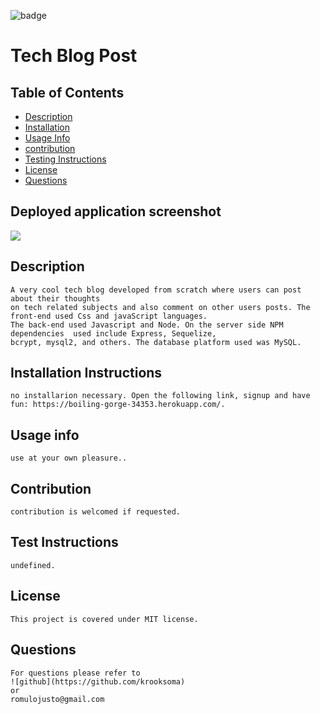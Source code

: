 ![badge](https://img.shields.io/static/v1?label=license&message=MIT&color=<green>)

# Tech Blog Post


    
    

## Table of Contents
    
* [Description](#description)
* [Installation](#installation-instructions)
* [Usage Info](#usage-info)
* [contribution](#contribution)
* [Testing Instructions](#test-instructions)
* [License](#license)
* [Questions](#questions)
    
## Deployed application screenshot

![](public/assets/boiling-george-screenshot.png)

## Description
    A very cool tech blog developed from scratch where users can post about their thoughts 
    on tech related subjects and also comment on other users posts. The front-end used Css and javaScript languages. 
    The back-end used Javascript and Node. On the server side NPM dependencies  used include Express, Sequelize, 
    bcrypt, mysql2, and others. The database platform used was MySQL.


## Installation Instructions
    no installarion necessary. Open the following link, signup and have fun: https://boiling-gorge-34353.herokuapp.com/.

## Usage info
    use at your own pleasure..

## Contribution
    contribution is welcomed if requested.

## Test Instructions
    undefined.    

## License
    This project is covered under MIT license.

## Questions
    For questions please refer to 
    ![github](https://github.com/krooksoma)  
    or
    romulojusto@gmail.com
    
